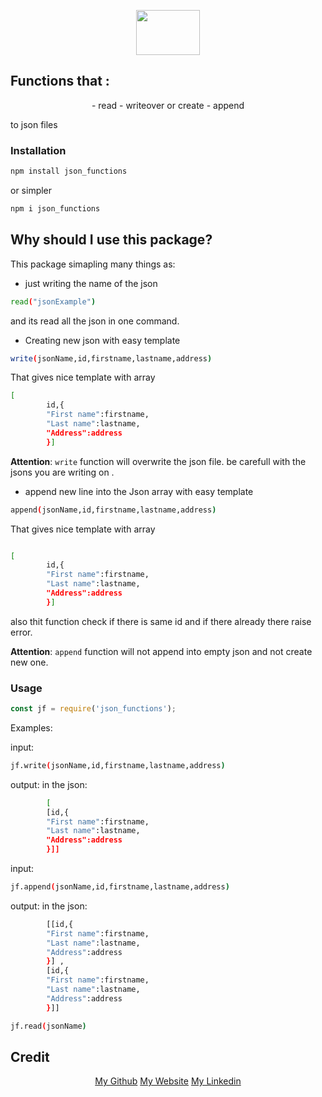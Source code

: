 <p align="center">
    <img src="https://imgur.com/L5g02up"  width="102" height="72">
</p>

## Functions that :
<p align="center">
- read
- writeover or create
- append 

to json files 
</p>



### Installation

```bash
npm install json_functions
```
or simpler

```bash
npm i json_functions
```

## Why should I use this package?

This package simapling many things as: 

- just writing the name of the json 
```bash
read("jsonExample")
```
 and its read all the json in one command.

- Creating new json with easy template 
```bash
write(jsonName,id,firstname,lastname,address) 
```
That gives nice template with array 
```bash
[
        id,{
        "First name":firstname,
        "Last name":lastname,
        "Address":address
        }]
```

**Attention**:  `write` function will overwrite the json file. be carefull with the jsons you are writing on .

- append new line into the Json array with easy template 
```bash
append(jsonName,id,firstname,lastname,address) 
```

That gives nice template with array 
```bash

[
        id,{
        "First name":firstname,
        "Last name":lastname,
        "Address":address
        }]
```
also thit function check if there is same id and if there already there raise error.

**Attention**:  `append` function will not append into empty json and not create new one.



### Usage


```js
const jf = require('json_functions');

```
Examples:

input:
```bash
jf.write(jsonName,id,firstname,lastname,address) 
```
output:
in the json:
```bash
        [
        [id,{
        "First name":firstname,
        "Last name":lastname,
        "Address":address
        }]] 
```

input:
```bash
jf.append(jsonName,id,firstname,lastname,address) 
```
output:
in the json:
```bash
        [[id,{
        "First name":firstname,
        "Last name":lastname,
        "Address":address
        }] ,
        [id,{
        "First name":firstname,
        "Last name":lastname,
        "Address":address
        }]] 
```

```bash
jf.read(jsonName) 
```

## Credit

<p align="center">
  <a href="https://github.com/Omeritzio"> My Github</a>
  <a href="omerprofile-dda24.firebaseapp.com">My Website</a>
  <a href="www.linkedin.com/in/omer-shlomo-396b0419a">My Linkedin</a>
</p>

